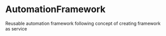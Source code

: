 # AutomationFramework
Reusable automation framework following concept of creating framework as service
